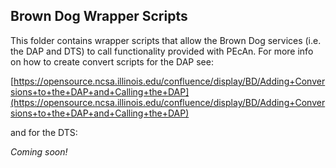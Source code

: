 ## Brown Dog Wrapper Scripts

This folder contains wrapper scripts that allow the Brown Dog services (i.e. the DAP and DTS) to call functionality provided with PEcAn.
For more info on how to create convert scripts for the DAP see:

[https://opensource.ncsa.illinois.edu/confluence/display/BD/Adding+Conversions+to+the+DAP+and+Calling+the+DAP](https://opensource.ncsa.illinois.edu/confluence/display/BD/Adding+Conversions+to+the+DAP+and+Calling+the+DAP)

and for the DTS:

*Coming soon!*
